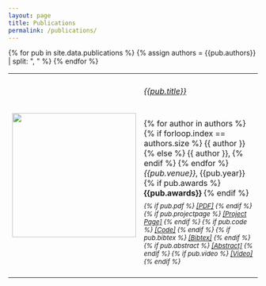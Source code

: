 ```yaml
---
layout: page
title: Publications
permalink: /publications/
---
```


<script>
function showhide(d) {
  var x = document.getElementById(d);
  if (x.style.display === "none") {
    x.style.display = "block";
  } else {
    x.style.display = "none";
  }
}
</script>

<table cellpadding="10" width="100%">
{% for pub in site.data.publications %}
    {% assign authors = {{pub.authors}} | split: ", " %}
    <tr>
        <td width="250" height="100">
            <img src="{{pub.image}}" img width="250">
        </td>
        <td><h6><a href="{{pub.pdf}}">{{pub.title}}</a></h6>
            <div style="line-height:50%;">
                <br>
            </div>
            <div style="font-size:medium">
                {% for author in authors %}
                    {% if forloop.index == authors.size %}
                        <nobr>{{ author }}</nobr>
                    {% else %}
                        <nobr>{{ author }},</nobr>
                    {% endif %}
                {% endfor %}<br>
                <em>{{pub.venue}}</em>, {{pub.year}}
                {% if pub.awards %}
                    <b> {{pub.awards}}</b>
                {% endif %}
                <br>
            </div>
            <div style="line-height:50%;">
                <br>
            </div>
            <div style="font-size:small">
                <em>
                    {% if pub.pdf %}
                        <a href="{{pub.pdf}}">[PDF]</a>
                    {% endif %}
                    {% if pub.projectpage %}
                        <a href="{{pub.projectpage}}">[Project Page]</a>
                    {% endif %}
                    {% if pub.code %}
                        <a href="{{pub.code}}">[Code]</a>
                    {% endif %}
                    {% if pub.bibtex %}
                        <a href="javascript:showhide('bib{{pub.id}}')">[Bibtex]</a>
                    {% endif %}
                    {% if pub.abstract %}
                        <a href="javascript:showhide('abs{{pub.id}}')">[Abstract]</a>
                    {% endif %}
                    {% if pub.video %}
                        <a href="{{pub.video}}">[Video]</a>
                    {% endif %}
                </em>
                <div id="bib{{pub.id}}" style="display:none">
                    <br>
                    <blockquote>
                        <div style="white-space: pre-wrap;">{{pub.bibtex}}</div>
                    </blockquote>
                </div>
                <div id="abs{{pub.id}}" style="display:none">
                    <br>
                    {{pub.abstract}}
                </div>
            </div>
            <br>
        </td>
    </tr>
{% endfor %}
</table>

